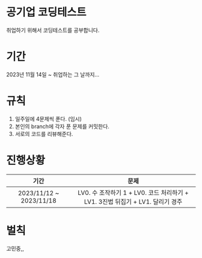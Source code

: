 # 공기업 코딩테스트 
취업하기 위해서 코딩테스트를 공부합니다. 

# 기간
2023년 11월 14일 ~ 취업하는 그 날까지...

# 규칙
1. 일주일에 4문제씩 푼다. (임시)
2. 본인의 branch에 각자 푼 문제를 커밋한다.
3. 서로의 코드를 리뷰해준다.   

# 진행상황

|기간|문제|
|:---:|:---:|
|2023/11/12 ~ 2023/11/18|LV0. 수 조작하기 1 + LV0. 코드 처리하기 + LV1. 3진법 뒤집기 + LV1. 달리기 경주|

# 벌칙
고민중,,

